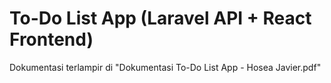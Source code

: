 # To-Do List App (Laravel API + React Frontend)
Dokumentasi terlampir di "Dokumentasi To-Do List App - Hosea Javier.pdf"
